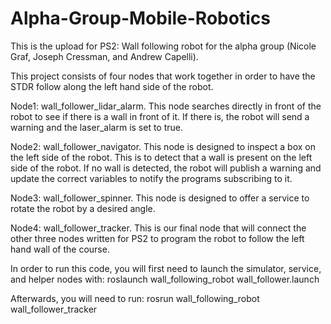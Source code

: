 # Alpha-Group-Mobile-Robotics
This is the upload for PS2: Wall following robot for the alpha group (Nicole Graf, Joseph Cressman, and Andrew Capelli).

This project consists of four nodes that work together in order to have the STDR follow along the left hand side of the robot. 

Node1:  wall_follower_lidar_alarm. This node searches directly in front of the robot to see if there is a wall in front of it. If there is, the robot will send a warning and the laser_alarm is set to true.

Node2:  wall_follower_navigator. This node is designed to inspect a box on the left side of the robot. This is to detect that a wall is present on the left side of the robot. If no wall is detected, the robot will publish a warning and update the correct variables to notify the programs subscribing to it.

Node3:  wall_follower_spinner.  This node is designed to offer a service to rotate the robot by a desired angle. 

Node4:  wall_follower_tracker.  This is our final node that will connect the other three nodes written for PS2 to program the robot to follow the left hand wall of the course.

In order to run this code, you will first need to launch the simulator, service, and helper nodes with: roslaunch wall_following_robot wall_follower.launch

Afterwards, you will need to run: rosrun wall_following_robot wall_follower_tracker
